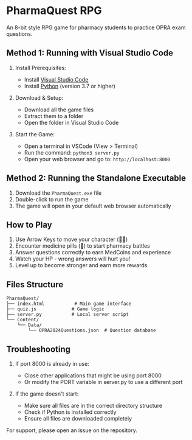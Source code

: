# PharmaQuest RPG

An 8-bit style RPG game for pharmacy students to practice OPRA exam questions.

## Method 1: Running with Visual Studio Code

1. Install Prerequisites:
   - Install [Visual Studio Code](https://code.visualstudio.com/)
   - Install [Python](https://www.python.org/downloads/) (version 3.7 or higher)

2. Download & Setup:
   - Download all the game files
   - Extract them to a folder
   - Open the folder in Visual Studio Code

3. Start the Game:
   - Open a terminal in VSCode (View > Terminal)
   - Run the command: `python3 server.py`
   - Open your web browser and go to: `http://localhost:8000`

## Method 2: Running the Standalone Executable

1. Download the `PharmaQuest.exe` file
2. Double-click to run the game
3. The game will open in your default web browser automatically

## How to Play

1. Use Arrow Keys to move your character (👨‍⚕️)
2. Encounter medicine pills (💊) to start pharmacy battles
3. Answer questions correctly to earn MedCoins and experience
4. Watch your HP - wrong answers will hurt you!
5. Level up to become stronger and earn more rewards

## Files Structure
```
PharmaQuest/
├── index.html           # Main game interface
├── quiz.js             # Game logic
├── server.py           # Local server script
└── Content/
    └── Data/
        └── OPRA2024Questions.json  # Question database
```

## Troubleshooting

1. If port 8000 is already in use:
   - Close other applications that might be using port 8000
   - Or modify the PORT variable in server.py to use a different port

2. If the game doesn't start:
   - Make sure all files are in the correct directory structure
   - Check if Python is installed correctly
   - Ensure all files are downloaded completely

For support, please open an issue on the repository.

